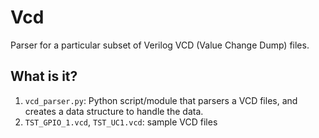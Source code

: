 # Vcd
Parser for a particular subset of Verilog VCD (Value Change Dump) files.

## What is it?
1. `vcd_parser.py`: Python script/module that parsers a VCD files, and
    creates a data structure to handle the data.
1. `TST_GPIO_1.vcd`, `TST_UC1.vcd`: sample VCD files
